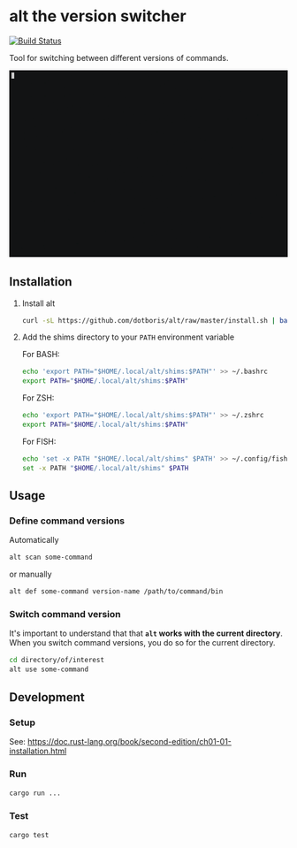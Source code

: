 # alt the version switcher

[![Build Status](https://travis-ci.org/dotboris/alt.svg?branch=master)](https://travis-ci.org/dotboris/alt)

Tool for switching between different versions of commands.

<p align="center">
  <a href="https://asciinema.org/a/195103?autoplay=1" target="_blank">
    <img alt="Screencast demo of alt" src="demo.gif" />
  </a>
</p>

## Installation

1.  Install alt

    ```sh
    curl -sL https://github.com/dotboris/alt/raw/master/install.sh | bash -s
    ```

1.  Add the shims directory to your `PATH` environment variable

    For BASH:

    ```sh
    echo 'export PATH="$HOME/.local/alt/shims:$PATH"' >> ~/.bashrc
    export PATH="$HOME/.local/alt/shims:$PATH"
    ```

    For ZSH:

    ```sh
    echo 'export PATH="$HOME/.local/alt/shims:$PATH"' >> ~/.zshrc
    export PATH="$HOME/.local/alt/shims:$PATH"
    ```

    For FISH:

    ```sh
    echo 'set -x PATH "$HOME/.local/alt/shims" $PATH' >> ~/.config/fish/config.fish
    set -x PATH "$HOME/.local/alt/shims" $PATH
    ```

## Usage

### Define command versions

Automatically

```sh
alt scan some-command
```

or manually

```sh
alt def some-command version-name /path/to/command/bin
```

### Switch command version

It's important to understand that that __`alt` works with the current
directory__. When you switch command versions, you do so for the current
directory.

```sh
cd directory/of/interest
alt use some-command
```

## Development

### Setup

See: https://doc.rust-lang.org/book/second-edition/ch01-01-installation.html

### Run

```sh
cargo run ...
```

### Test

```sh
cargo test
```
